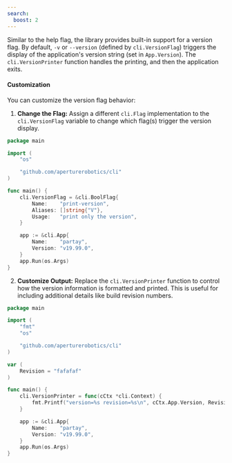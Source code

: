 ```yaml
---
search:
  boost: 2
---
```


Similar to the help flag, the library provides built-in support for a version flag. By default, `-v` or `--version` (defined by `cli.VersionFlag`) triggers the display of the application's version string (set in `App.Version`). The `cli.VersionPrinter` function handles the printing, and then the application exits.

#### Customization

You can customize the version flag behavior:

1.  **Change the Flag:** Assign a different `cli.Flag` implementation to the `cli.VersionFlag` variable to change which flag(s) trigger the version display.

<!-- {
  "args": ["&#45;&#45print-version"],
  "output": "partay version v19\\.99\\.0"
} -->
```go
package main

import (
	"os"

	"github.com/aperturerobotics/cli"
)

func main() {
	cli.VersionFlag = &cli.BoolFlag{
		Name:    "print-version",
		Aliases: []string{"V"},
		Usage:   "print only the version",
	}

	app := &cli.App{
		Name:    "partay",
		Version: "v19.99.0",
	}
	app.Run(os.Args)
}
```

2.  **Customize Output:** Replace the `cli.VersionPrinter` function to control how the version information is formatted and printed. This is useful for including additional details like build revision numbers.

<!-- {
  "args": ["&#45;&#45version"],
  "output": "version=v19\\.99\\.0 revision=fafafaf"
} -->
```go
package main

import (
	"fmt"
	"os"

	"github.com/aperturerobotics/cli"
)

var (
	Revision = "fafafaf"
)

func main() {
	cli.VersionPrinter = func(cCtx *cli.Context) {
		fmt.Printf("version=%s revision=%s\n", cCtx.App.Version, Revision)
	}

	app := &cli.App{
		Name:    "partay",
		Version: "v19.99.0",
	}
	app.Run(os.Args)
}
```
